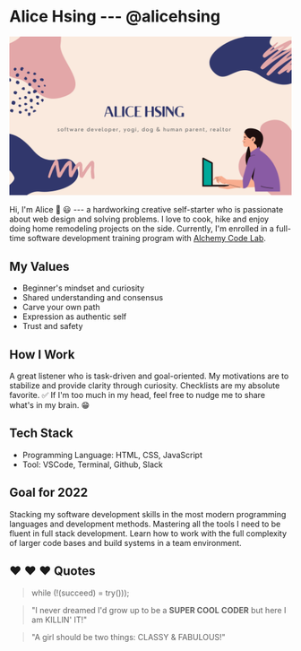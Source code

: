 # Alice Hsing ---  @alicehsing

![Image of Banner](./topImg.png)


Hi, I'm Alice 👋  :smiley: --- a hardworking creative self-starter who is passionate about web design and solving problems. I love to cook, hike and enjoy doing home remodeling projects on the side. Currently, I'm enrolled in a full-time software development training program with [Alchemy Code Lab](https://www.alchemycodelab.com/).

## My Values

* Beginner's mindset and curiosity
* Shared understanding and consensus
* Carve your own path
* Expression as authentic self
* Trust and safety


## How I Work
A great listener who is task-driven and goal-oriented. My motivations are to stabilize and provide clarity through curiosity. Checklists are my absolute favorite. :white_check_mark: If I'm too much in my head, feel free to nudge me to share what's in my brain. :grin: 


## Tech Stack
* Programming Language: HTML, CSS, JavaScript
* Tool: VSCode, Terminal, Github, Slack
<!-- * Web Framework:
* Web Application: 
* Database:
* Web Server:  -->

## Goal for 2022
Stacking my software development skills in the most modern programming languages and development methods. Mastering all the tools I need to be fluent in full stack development. Learn how to work with the full complexity of larger code bases and build systems in a team environment.

## :heart: :heart: :heart: Quotes
>  while (!(succeed) = try()));

 > "I never dreamed I'd grow up to be a **SUPER COOL** **CODER**
 > but here I am KILLIN' IT!"

 > "A girl should be two things:
 > CLASSY & FABULOUS!"